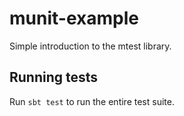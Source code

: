 # munit-example

Simple introduction to the mtest library.

## Running tests

Run `sbt test` to run the entire test suite.
